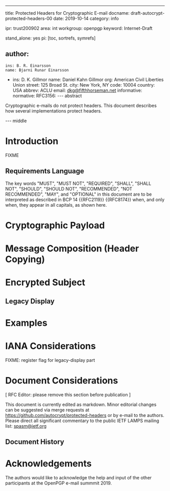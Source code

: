 ---
title: Protected Headers for Cryptographic E-mail
docname: draft-autocrypt-protected-headers-00
date: 2019-10-14
category: info

ipr: trust200902
area: int
workgroup: openpgp
keyword: Internet-Draft

stand_alone: yes
pi: [toc, sortrefs, symrefs]

author:
 -
    ins: B. R. Einarsson
    name: Bjarni Runar Einarsson
 -
    ins: D. K. Gillmor
    name: Daniel Kahn Gillmor
    org: American Civil Liberties Union
    street: 125 Broad St.
    city: New York, NY
    code: 10004
    country: USA
    abbrev: ACLU
    email: dkg@fifthhorseman.net
informative:
normative:
 RFC3156:
--- abstract

Cryptographic e-mails do not protect headers.  This document describes how several implementations protect headers.

--- middle

Introduction
============

FIXME

Requirements Language
---------------------

The key words "MUST", "MUST NOT", "REQUIRED", "SHALL", "SHALL NOT", "SHOULD", "SHOULD NOT", "RECOMMENDED", "NOT RECOMMENDED", "MAY", and "OPTIONAL" in this document are to be interpreted as described in BCP 14 {{RFC2119}} {{RFC8174}} when, and only when, they appear in all capitals, as shown here.

Cryptographic Payload
=====================

Message Composition (Header Copying)
====================================

Encrypted Subject
=================

Legacy Display
--------------

Examples
========

IANA Considerations
===================

FIXME: register flag for legacy-display part

Document Considerations
=======================

\[ RFC Editor: please remove this section before publication ]

This document is currently edited as markdown.  Minor editorial
changes can be suggested via merge requests at
https://github.com/autocrypt/protected-headers or by e-mail to the
authors.  Please direct all significant commentary to the public IETF
LAMPS mailing list: spasm@ietf.org

Document History
----------------

Acknowledgements
================

The authors would like to acknowledge the help and input of the
other participants at the OpenPGP e-mail summmit 2019.
